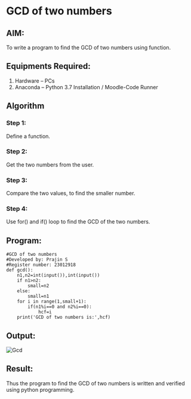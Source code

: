 # GCD of two numbers

## AIM:
To write a program to find the GCD of two numbers using function.

## Equipments Required:
1. Hardware – PCs
2. Anaconda – Python 3.7 Installation / Moodle-Code Runner

## Algorithm
### Step 1:
Define a function.
### Step 2:
Get the two numbers from the user.
### Step 3: 
Compare the two values, to find the smaller number.
### Step 4:
Use for() and if() loop to find the GCD of the two numbers.

## Program:
```
#GCD of two numbers
#Developed by: Prajin S
#Register number: 23012918
def gcd():
    n1,n2=int(input()),int(input())
    if n1>n2:
        small=n2
    else:
        small=n1
    for i in range(1,small+1):
        if(n1%i==0 and n2%i==0):
            hcf=i
    print('GCD of two numbers is:',hcf)
```

## Output:
![Gcd](https://github.com/Prajin19/GCD-of-two-numbers/assets/144979377/7f41e63f-4227-4913-b1e9-ad39b7754216)



## Result:
Thus the program to find the GCD of two numbers is written and verified using python programming.
